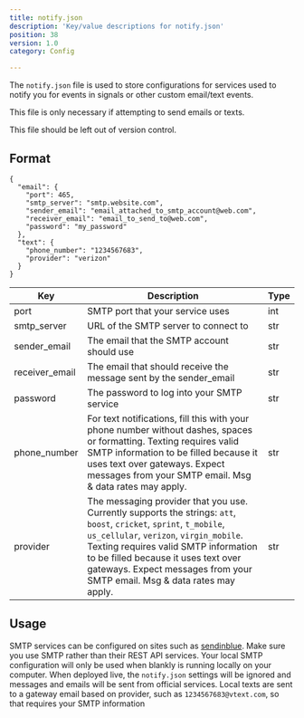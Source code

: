 ```yaml
---
title: notify.json
description: 'Key/value descriptions for notify.json'
position: 38
version: 1.0
category: Config

---
```


The `notify.json` file is used to store configurations for services used to notify you for events in signals or other custom email/text events.

This file is only necessary if attempting to send emails or texts. 

This file should be left out of version control.

## Format

```json[notify.json]
{
  "email": {
    "port": 465,
    "smtp_server": "smtp.website.com",
    "sender_email": "email_attached_to_smtp_account@web.com",
    "receiver_email": "email_to_send_to@web.com",
    "password": "my_password"
  },
  "text": {
    "phone_number": "1234567683",
    "provider": "verizon"
  }
}
```

| Key            | Description                                                  | Type |
| -------------- | ------------------------------------------------------------ | ---- |
| port           | SMTP port that your service uses                             | int  |
| smtp_server    | URL of the SMTP server to connect to                         | str  |
| sender_email   | The email that the SMTP account should use                   | str  |
| receiver_email | The email that should receive the message sent by the sender_email | str  |
| password       | The password to log into your SMTP service                   | str  |
| phone_number   | For text notifications, fill this with your phone number without dashes, spaces or formatting. Texting requires valid SMTP information to be filled because it uses text over gateways. Expect messages from your SMTP email. Msg & data rates may apply. | str  |
| provider       | The messaging provider that you use. Currently supports the strings: `att`, `boost`, `cricket`, `sprint`, `t_mobile`, `us_cellular`, `verizon`, `virgin_mobile`. Texting requires valid SMTP information to be filled because it uses text over gateways. Expect messages from your SMTP email. Msg & data rates may apply. | str  |

## Usage

SMTP services can be configured on sites such as [sendinblue](https://www.sendinblue.com). Make sure you use SMTP rather than their REST API services. Your local SMTP configuration will only be used when blankly is running locally on your computer. When deployed live, the `notify.json` settings will be ignored and messages and emails will be sent from official services. Local texts are sent to a gateway email based on provider, such as  `1234567683@vtext.com`, so that requires your SMTP information

